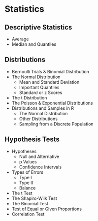# Statistics

## Descriptive Statistics

* Average
* Median and Quantiles

## Distributions

- Bernoulli Trials & Binomial Distribution
- The Normal Distribution
	* Mean and Standard Deviation
	* Important Quantiles
	* Standard or z Scores
- The t Distribution
- The Poisson & Exponential Distributions
- Distributions and Samples in R
	* The Normal Distribution
	* Other Distributions
	* Sampling from a Discrete Population

## Hypothesis Tests

- Hypotheses
	* Null and Alternative
	* p Values
	* Confidence Intervals
- Types of Errors
	* Type I
	* Type II
	* Balance
- The t Test
- The Shapiro-Wilk Test
- The Binomial Test
- Test of Equal or Given Proportions
- Correlation Test